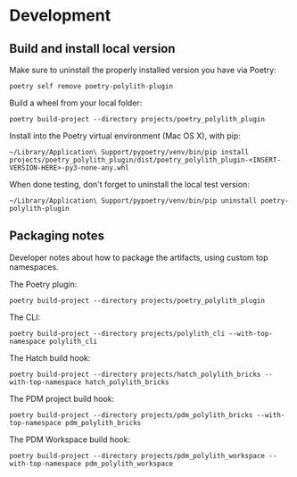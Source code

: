 # Development


## Build and install local version
Make sure to uninstall the properly installed version you have via Poetry:

``` shell
poetry self remove poetry-polylith-plugin
```

Build a wheel from your local folder:
``` shell
poetry build-project --directory projects/poetry_polylith_plugin
```

Install into the Poetry virtual environment (Mac OS X), with pip:
``` shell
~/Library/Application\ Support/pypoetry/venv/bin/pip install projects/poetry_polylith_plugin/dist/poetry_polylith_plugin-<INSERT-VERSION-HERE>-py3-none-any.whl
```

When done testing, don't forget to uninstall the local test version:
``` shell
~/Library/Application\ Support/pypoetry/venv/bin/pip uninstall poetry-polylith-plugin
```

## Packaging notes
Developer notes about how to package the artifacts, using custom top namespaces.

The Poetry plugin:
``` shell
poetry build-project --directory projects/poetry_polylith_plugin
```

The CLI:
``` shell
poetry build-project --directory projects/polylith_cli --with-top-namespace polylith_cli
```

The Hatch build hook:
``` shell
poetry build-project --directory projects/hatch_polylith_bricks --with-top-namespace hatch_polylith_bricks
```

The PDM project build hook:
``` shell
poetry build-project --directory projects/pdm_polylith_bricks --with-top-namespace pdm_polylith_bricks
```

The PDM Workspace build hook:
``` shell
poetry build-project --directory projects/pdm_polylith_workspace --with-top-namespace pdm_polylith_workspace
```

